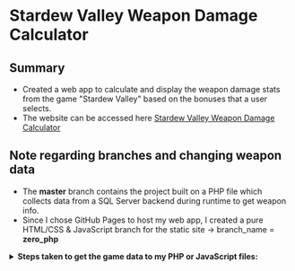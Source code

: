 # Stardew Valley Weapon Damage Calculator
## Summary 
* Created a web app to calculate and display the weapon damage stats from the game "Stardew Valley" based on the bonuses that a user selects.
* The website can be accessed here [Stardew Valley Weapon Damage Calculator](https://weihansyu.github.io/StardewValleyDamageCalculator/web%20server%20files/)

## Note regarding branches and changing weapon data
* The **master** branch contains the project built on a PHP file which collects data from a SQL Server backend during runtime to get weapon info.
* Since I chose GitHub Pages to host my web app, I created a pure HTML/CSS & JavaScript branch for the static site -> branch_name = **zero_php**
<details>
<summary><b>Steps taken to get the game data to my PHP or JavaScript files:</b></summary>

* 1. Go to Stardew Valley Steam folder file where the ***Weapons.xnb*** file is found. Mine was in 'Program Files (x86)\Steam\steamapps\common\Stardew Valley\Content\Data'
  2. Make a copy of this file and convert it to a JSON file. I used some online xnb converter site.
  3. Run ***edit_json.py*** script which loads in the raw JSON file to Python, converts it into one continous string, perform RegEx on it to take out what we don't want without manually removing bits, and returns an outfile with the cleaner JSON file.
  4. Create a corresponding SQL table to store the columns that we have in the JSON file then run ***weapon_JSON_to_sql.sql*** script to take the edited JSON file and insert them into a SQL Server table.
  5. I had to manually edit some things -> ***edit_weapon_tbl_sql*** because the **Speed** values taken straight from the game XNB files made no sense when compared to the Stardew Valley wiki. Upon actual game testing, the wiki speeds will make this calculator app accurate so obviously there are underlying calculations in other game files that we don't see in just Weapons.xnb.
  6. If using the PHP version in **master** branch, the data colleciton/transform task is complete. Now you can change whatever you want in the SQL table or use an updated XNB file (going through the steps again) and the PHP file will establish an ODBC connection during runtime and grab the weapon table info from SQL Server.
  7. If using **zero_php**, I simply called the weapon info in a SELECT statement WITH AUTO JSON clause to create a JSON string. Then copy pasted the JSON string into ***js_modules_wep.js***

 * <details>
   <summary>Code snippet</summary>

   ```JavaScript
   const dagger_obj = JSON.parse('Valid JSON String Goes Here');
   ```
   </details>
 
</details>
